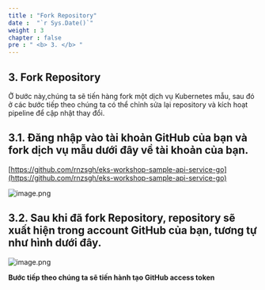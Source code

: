 ```yaml
---
title : "Fork Repository"
date :  "`r Sys.Date()`" 
weight : 3 
chapter : false
pre : " <b> 3. </b> "
---
```

## **3. Fork Repository**

Ở bước này,chúng ta sẽ tiến hàng fork một dịch vụ Kubernetes mẫu, sau đó ở các bước tiếp theo chúng ta có thể chỉnh sửa lại repository và kích hoạt pipeline để cập nhật thay đổi.

## **3.1.  Đăng nhập vào tài khoản GitHub của bạn và fork dịch vụ mẫu dưới đây về tài khoản của bạn.**

[https://github.com/rnzsgh/eks-workshop-sample-api-service-go](https://github.com/rnzsgh/eks-workshop-sample-api-service-go)

![image.png](/images/3.Fork/3-1.png)

## **3.2. Sau khi đã fork Repository, repository sẽ xuất hiện trong account GitHub của bạn, tương tự như hình dưới đây.**

![image.png](/images/3.Fork/3-2.png)

**Bước tiếp theo chúng ta sẽ tiến hành tạo GitHub access token**

